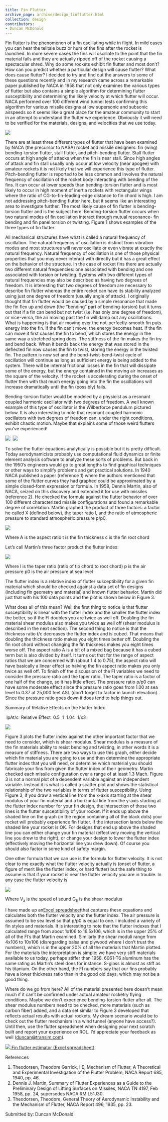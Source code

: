 ```yaml
---
title: Fin Flutter
archive_page: archive/design_finflutter.html
collection: design
contributors:
- Duncan McDonald
---
```

Fin flutter is the phenomenon of a fin oscillating while in flight. In mild cases you can hear the telltale buzz or hum of the fins after the rocket is launched. In more severe cases the fins will oscillate to the point that the fin material fails and they are actually ripped off of the rocket causing a spectacular shred. Why do some rockets exhibit fin flutter and most don’t? How can you predict whether a particular design will cause flutter? What does cause flutter? I decided to try and find out the answers to some of these questions recently and in my research came across a remarkable paper published by NACA in 1958 that not only examines the various types of flutter but also contains a simple algorithm for determining flutter susceptibility and determining the likely velocity at which flutter will occur. NACA performed over 100 different wind tunnel tests confirming this algorithm for various missile designs at low supersonic and subsonic airspeeds so it seems like a great place for the amateur community to start in an attempt to understand the flutter we experience. Obviously it will need to be verified for the materials, designs, and velocities that we use today.

![](/images/finflutter_types.gif)

There are at least three different types of flutter that have been examined by NACA (the precursor to NASA) rocket and missile designers: fin (wing) bending-torsion flutter, stall flutter, and pitch-bending flutter. Stall flutter occurs at high angle of attacks when the fin is near stall. Since high angles of attack and fin stall usually only occur at low velocity (near apogee) with amateur rockets it is not likely that we will experience this type of flutter. Pitch-bending flutter is reported to be less common and involves the natural frequency of oscillation of the rocket body interacting with bending of the fins. It can occur at lower speeds than bending-torsion flutter and is most likely to occur in high moment of inertia rockets with rectangular wings where the ratio of CG-to-fin-leading-edge distance to fin chord is high. I am not addressing pitch-bending flutter here, but it seems like an interesting area to investigate further. The most likely cause of fin flutter is bending-torsion flutter and is the subject here. Bending-torsion flutter occurs when two natural modes of fin oscillation interact through mutual resonance- fin bending and fin panel torsion or twisting. Figure 1 shows examples of the three types of fin flutter.

All mechanical structures have what is called a natural frequency of oscillation. The natural frequency of oscillation is distinct from vibration modes and most structures will never oscillate or even vibrate at exactly the natural frequency. Natural frequency of oscillation is one of those physical properties that you may never interact with directly but it has a great effect on the behavior of the structure. In the case of rocket fins there are actually two different natural frequencies: one associated with bending and one associated with torsion or twisting. Systems with two different types of natural frequencies may also be described as having two degrees of freedom. It is interesting that two degrees of freedom are necessary to describe fin flutter whereas the entire rocket can have its stability analyzed using just one degree of freedom (usually angle of attack). I originally thought that fin flutter would be caused by a simple resonance that made the fin flex up and down (the “bending” part of bending-torsion) but it turns out that if a fin can bend but not twist (i.e. has only one degree of freedom), or vice-versa, the air moving past the fin will damp out any oscillations. What is happening is that air moving over the not-perfectly-smooth fin puts energy into the fin. If the fin can’t move, the energy becomes heat. If the fin can move it first causes the fin to bend, which stores the energy in the same way a stretched spring does. The stiffness of the fin makes the fin try and bend back. When it bends back the energy that was stored in the deflected fin now causes the fin to twist, storing the energy in the twisted fin. The pattern is now set and the bend-twist-bend-twist cycle of oscillation will continue as long as sufficient energy is being added to the system. There will be internal frictional losses in the fin that will dissipate some of the energy, but the energy contained in the moving air increases as the square of the velocity. If the rocket is accelerating during the onset of flutter then with that much energy going into the fin the oscillations will increase dramatically until the fin (possibly) fails.

Bending-torsion flutter would be modeled by a physicist as a resonant coupled harmonic oscillator with two degrees of freedom. A well known example of this type of oscillator is the Wilberforce pendulum pictured below. It is also interesting to note that resonant coupled harmonic oscillators with two degrees of freedom can, under the right conditions, exhibit chaotic motion. Maybe that explains some of those weird flutters you’ve experienced!

![](/images/finflutter_instrument.jpg)&nbsp; ![](/images/finflutter_instrumentcu.jpg)

To solve the flutter equations analytically is possible but it is pretty difficult. Today aerodynamicists probably use computational fluid dynamics or finite element analysis software to analyze these sorts of problems. But back in the 1950’s engineers would go to great lengths to find graphical techniques or other ways to simplify problems and get practical solutions. In 1940 NACA published a paper (reference 1) where the authors mentioned that some of the flutter curves they had graphed could be approximated by a simple closed-form expression or formula. In 1958, Dennis Martin, also of NACA, seized on this discovery and extended it for use with missiles (reference 2). He checked the formula against the flutter behavior of over 100 different characterized missile configurations and found a remarkable degree of correlation. Martin graphed the product of three factors: a factor he called X (defined below), the taper ratio l, and the ratio of atmospheric pressure to standard atmospheric pressure p/p0.

![](/images/finflutter_eqn1.gif)

Where A is the aspect ratio t is the fin thickness c is the fin root chord

Let’s call Martin’s three factor product the flutter index:

![](/images/finflutter_eqn2.gif)

Where l is the taper ratio (ratio of tip chord to root chord) p is the air pressure p0 is the air pressure at sea level

The flutter index is a relative index of flutter susceptibility for a given fin material which should be checked against a data set of fin designs (including fin geometry and material) and known flutter behavior. Martin did just that with his 100 data points and the plot is shown below in Figure 3.

What does all of this mean? Well the first thing to notice is that flutter susceptibility is linear with the flutter index and the smaller the flutter index the better, so if the FI doubles you are twice as well off. Doubling the fin material shear modulus also makes you twice as well off (shear modulus is described in the next section). The second thing to notice is that the thickness ratio t/c decreases the flutter index and is cubed. That means that doubling the thickness ratio makes you eight times better off. Doubling the fin root chord without changing the fin thickness makes you eight times worse off. The aspect ratio A is a bit of a mixed bag because it has a cubed term but is also divided by itself. It turns out that for the range of aspect ratios that we are concerned with (about 1.4 to 0.75), the aspect ratio will have basically a linear effect so halving the fin aspect ratio makes you only twice as well off. To finish off the discussion of the FI variables we need to consider the pressure ratio and the taper ratio. The taper ratio is a factor of one half of the change, so it has little effect. The pressure ratio p/p0 can have some moderate effect since the pressure ratio goes from 1.00 at sea level to 0.37 at 25,000 feet ASL (don’t forget to factor in launch elevation). Since the pressure ratio goes down it does tend to help things out.

Summary of Relative Effects on the Flutter Index

&nbsp;lpAt/c &nbsp;Relative Effect&nbsp;&nbsp;0.5&nbsp;&nbsp;1&nbsp;&nbsp;1.04&nbsp;&nbsp;1/x3&nbsp;

![](/images/finflutter_bendchart.gif)

Figure 3 plots the flutter index against the other important factor that we need to consider, which is shear modulus. Shear modulus is a measure of the fin materials ability to resist bending and twisting, in other words it is a measure of stiffness. There are two ways to use this graph, either decide which fin material you are going to use and then determine the appropriate flutter index that you will need, or determine which material you should fabricate your fins from given the flutter index of their geometry. Martin checked each missile configuration over a range of at least 1.3 Mach. Figure 3 is not a normal plot of a dependent variable against an independent variable. Instead it is what is called a scatter plot and shows the statistical relationship of the two variables in terms of flutter susceptibility. Using Figure 3, if you draw a vertical line from the x-axis starting at the shear modulus of your fin material and a horizontal line from the y-axis starting at the flutter index number for your fin design, the intersection of those two lines is the flutter susceptibility of your rocket. If it ends up above the shaded line on the graph (in the region containing all of the black dots) your rocket will probably experience fin flutter. If the intersection lands below the shaded line your rocket is OK. For designs that end up above the shaded line you can either change your fin material (effectively moving the vertical line you drew to the right), or change your design to lower the flutter index (effectively moving the horizontal line you drew down). Of course you should also factor in some kind of safety margin.

One other formula that we can use is the formula for flutter velocity. It is not clear to me exactly what the flutter velocity actually is (onset of flutter, a figure of merit like the flutter index, or hard flutter) but the safe thing to assume is that if your rocket is near the flutter velocity you are in trouble. In any case the flutter velocity is

![](/images/finflutter_eqn3.gif)

Where V<sub>a</sub> is the speed of sound G<sub>E</sub> is the shear modulus

I have made up an[Excel spreadsheet](finflutter.xls)that captures these equations and calculates both the flutter velocity and the flutter index. The air pressure is assumed to be sea level so that p/p0 is equal to one. I included a variety of fin styles and materials. It is interesting to note that the flutter indexes that I calculated range from about 1x106 to 16.5x106, which is in the upper 25% of all of the FI’s that Martin examined. Similarly the shear moduli range from 4x106 to 10x106 (disregarding balsa and plywood where I don’t trust the numbers), which is in the upper 20% of all the materials that Martin plotted. For the materials the interpretation is simple: we have very stiff materials available to us today, perhaps stiffer than 1958. 6061-T6 aluminum has the same rating as Martin’s steel does for instance. S-glass is almost as stiff as his titanium. On the other hand, the FI numbers say that our fins probably have a lower thickness ratio than in the good old days, which may not be a good thing.

Where do we go from here? All of the material presented here doesn’t mean much if it can’t be confirmed under actual amateur rocketry flying conditions. Maybe we don’t experience bending-torsion flutter after all. The shear modulus numbers need to be checked, more materials (such as carbon fiber) added, and a data set similar to Figure 3 developed that reflects actual results with actual rockets. My dream scenario would be to check out the flutter mechanism in a wind tunnel (anyone have access?). Until then, use the flutter spreadsheet when designing your next scratch built and report your experience on ROL. I’d appreciate your feedback as well ([duncan@transim.com](mailto:duncan@transim.com)).

[![](/images/excel.gif) Fin flutter estimator (Excel spreadsheet)](finflutter.xls).

References

1. Theodorsen, Theodore Garrick, I E, Mechanism of Flutter, A Theoretical and Experimental Investigation of the Flutter Problem, NACA Report 685, 1940, pp. 46.
2. Dennis J. Martin, Summary of Flutter Experiences as a Guide to the Preliminary Design of Lifting Surfaces on Missiles, NACA TN 4197, Feb 1958, pp. 24, supersedes NACA RM L51J30.
3. Theodorsen, Theodore, General Theory of Aerodynamic Instability and the Mechanism of Flutter, NACA Report 496, 1935, pp. 23.

Submitted by: Duncan McDonald

